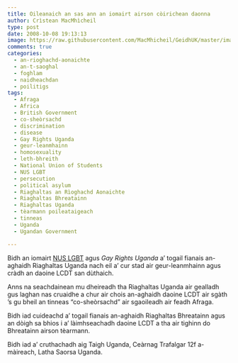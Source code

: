 ```yaml
---
title: Oileanaich an sas ann an iomairt airson còirichean daonna
author: Crìstean MacMhìcheil
type: post
date: 2008-10-08 19:13:13
image: https://raw.githubusercontent.com/MacMhicheil/GeidhUK/master/images/2008-10-08-oileanaich-an-sas-ann-an-iomairt-airson-coirichean-daonna.jpg
comments: true
categories:
  - an-rioghachd-aonaichte
  - an-t-saoghal
  - foghlam
  - naidheachdan
  - poilitigs
tags:
  - Afraga
  - Africa
  - British Government
  - co-sheòrsachd
  - discrimination
  - disease
  - Gay Rights Uganda
  - geur-leanmhainn
  - homosexuality
  - leth-bhreith
  - National Union of Students
  - NUS LGBT
  - persecution
  - political asylum
  - Riaghaltas an Rìoghachd Aonaichte
  - Riaghaltas Bhreatainn
  - Riaghaltas Uganda
  - tèarmann poileataigeach
  - tinneas
  - Uganda
  - Ugandan Government

---
```

Bidh an iomairt [NUS LGBT][1] agus _Gay Rights Uganda_ a&#8217; togail fianais an-aghaidh Riaghaltas Uganda nach eil a&#8217; cur stad air geur-leanmhainn agus cràdh an daoine LCDT san dùthaich.

<!--more-->

Anns na seachdainean mu dheireadh tha Riaghaltas Uganda air gealladh gus laghan nas cruaidhe a chur air chois an-aghaidh daoine LCDT air sgàth &#8217;s gu bheil an tinneas &#8220;co-sheòrsachd&#8221; air sgaoileadh air feadh Afraga.

Bidh iad cuideachd a&#8217; togail fianais an-aghaidh Riaghaltas Bhreatainn agus an dòigh sa bhios i a&#8217; làimhseachadh daoine LCDT a tha air tighinn do Bhreatainn airson tèarmann.

Bidh iad a&#8217; cruthachadh aig Taigh Uganda, Ceàrnag Trafalgar 12f a-màireach, Latha Saorsa Uganda.

 [1]: https://www.nusconnect.org.uk/liberation/lgbt-students "NUS LGBT"
